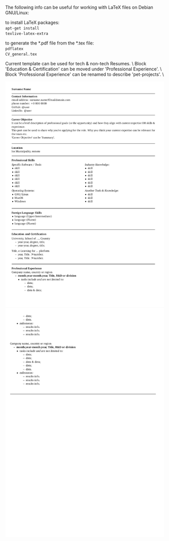 The following info can be useful for working with LaTeX files on Debian GNU/Linux:

to install LaTeX packages:
<br>
<code>apt-get install texlive-latex-extra</code>
<br>

to generate the *.pdf file from the *.tex file:
<br>
<code>pdflatex CV_general.tex</code>
<br>

Current template can be used for tech \& non-tech Resumes. \\
Block 'Education \& Certification' can be moved under 'Professional Experience'. \\
Block 'Professional Experience' can be renamed to describe 'pet-projects'. \\

![example](CV_general_00.png)
![example](CV_general_01.png)
